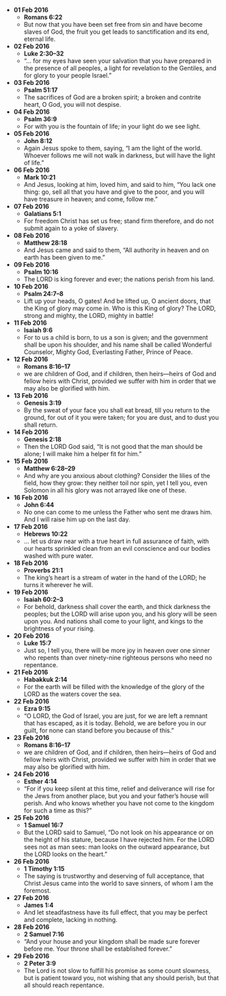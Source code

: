 - **01 Feb 2016**
  - **Romans 6:22**
  - But now that you have been set free from sin and have become slaves of God, the fruit you get leads to sanctification and its end, eternal life.
- **02 Feb 2016**
  - **Luke 2:30–32**
  - “… for my eyes have seen your salvation that you have prepared in the presence of all peoples, a light for revelation to the Gentiles, and for glory to your people Israel.”
- **03 Feb 2016**
  - **Psalm 51:17**
  - The sacrifices of God are a broken spirit; a broken and contrite heart, O God, you will not despise.
- **04 Feb 2016**
  - **Psalm 36:9**
  - For with you is the fountain of life; in your light do we see light.
- **05 Feb 2016**
  - **John 8:12**
  - Again Jesus spoke to them, saying, “I am the light of the world. Whoever follows me will not walk in darkness, but will have the light of life.”
- **06 Feb 2016**
  - **Mark 10:21**
  - And Jesus, looking at him, loved him, and said to him, “You lack one thing: go, sell all that you have and give to the poor, and you will have treasure in heaven; and come, follow me.”
- **07 Feb 2016**
  - **Galatians 5:1**
  - For freedom Christ has set us free; stand firm therefore, and do not submit again to a yoke of slavery.
- **08 Feb 2016**
  - **Matthew 28:18**
  - And Jesus came and said to them, “All authority in heaven and on earth has been given to me.”
- **09 Feb 2016**
  - **Psalm 10:16**
  - The LORD is king forever and ever; the nations perish from his land.
- **10 Feb 2016**
  - **Psalm 24:7–8**
  - Lift up your heads, O gates! And be lifted up, O ancient doors, that the King of glory may come in. Who is this King of glory? The LORD, strong and mighty, the LORD, mighty in battle!
- **11 Feb 2016**
  - **Isaiah 9:6**
  - For to us a child is born, to us a son is given; and the government shall be upon his shoulder, and his name shall be called Wonderful Counselor, Mighty God, Everlasting Father, Prince of Peace.
- **12 Feb 2016**
  - **Romans 8:16–17**
  - we are children of God, and if children, then heirs—heirs of God and fellow heirs with Christ, provided we suffer with him in order that we may also be glorified with him.
- **13 Feb 2016**
  - **Genesis 3:19**
  - By the sweat of your face you shall eat bread, till you return to the ground, for out of it you were taken; for you are dust, and to dust you shall return.
- **14 Feb 2016**
  - **Genesis 2:18**
  - Then the LORD God said, “It is not good that the man should be alone; I will make him a helper fit for him.”
- **15 Feb 2016**
  - **Matthew 6:28–29**
  - And why are you anxious about clothing? Consider the lilies of the field, how they grow: they neither toil nor spin, yet I tell you, even Solomon in all his glory was not arrayed like one of these.
- **16 Feb 2016**
  - **John 6:44**
  - No one can come to me unless the Father who sent me draws him. And I will raise him up on the last day.
- **17 Feb 2016**
  - **Hebrews 10:22**
  - … let us draw near with a true heart in full assurance of faith, with our hearts sprinkled clean from an evil conscience and our bodies washed with pure water.
- **18 Feb 2016**
  - **Proverbs 21:1**
  - The king’s heart is a stream of water in the hand of the LORD; he turns it wherever he will.
- **19 Feb 2016**
  - **Isaiah 60:2–3**
  - For behold, darkness shall cover the earth, and thick darkness the peoples; but the LORD will arise upon you, and his glory will be seen upon you. And nations shall come to your light, and kings to the brightness of your rising.
- **20 Feb 2016**
  - **Luke 15:7**
  - Just so, I tell you, there will be more joy in heaven over one sinner who repents than over ninety-nine righteous persons who need no repentance.
- **21 Feb 2016**
  - **Habakkuk 2:14**
  - For the earth will be filled with the knowledge of the glory of the LORD as the waters cover the sea.
- **22 Feb 2016**
  - **Ezra 9:15**
  - “O LORD, the God of Israel, you are just, for we are left a remnant that has escaped, as it is today. Behold, we are before you in our guilt, for none can stand before you because of this.”
- **23 Feb 2016**
  - **Romans 8:16–17**
  - we are children of God, and if children, then heirs—heirs of God and fellow heirs with Christ, provided we suffer with him in order that we may also be glorified with him.
- **24 Feb 2016**
  - **Esther 4:14**
  - “For if you keep silent at this time, relief and deliverance will rise for the Jews from another place, but you and your father’s house will perish. And who knows whether you have not come to the kingdom for such a time as this?”
- **25 Feb 2016**
  - **1 Samuel 16:7**
  - But the LORD said to Samuel, “Do not look on his appearance or on the height of his stature, because I have rejected him. For the LORD sees not as man sees: man looks on the outward appearance, but the LORD looks on the heart.”
- **26 Feb 2016**
  - **1 Timothy 1:15**
  - The saying is trustworthy and deserving of full acceptance, that Christ Jesus came into the world to save sinners, of whom I am the foremost.
- **27 Feb 2016**
  - **James 1:4**
  - And let steadfastness have its full effect, that you may be perfect and complete, lacking in nothing.
- **28 Feb 2016**
  - **2 Samuel 7:16**
  - “And your house and your kingdom shall be made sure forever before me. Your throne shall be established forever.”
- **29 Feb 2016**
  - **2 Peter 3:9**
  - The Lord is not slow to fulfill his promise as some count slowness, but is patient toward you, not wishing that any should perish, but that all should reach repentance.
